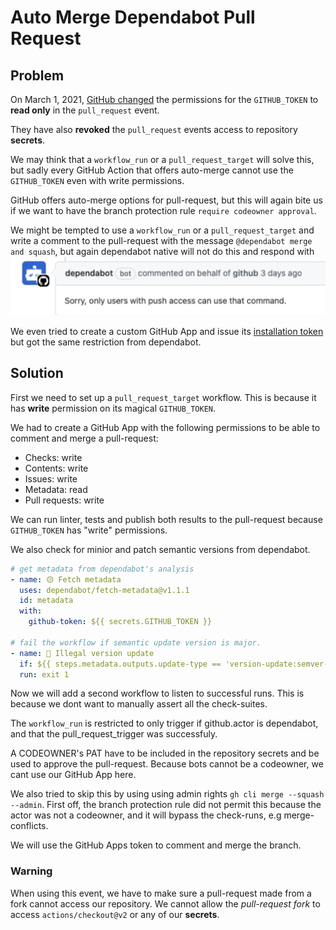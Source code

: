 # Auto Merge Dependabot Pull Request

## Problem
On March 1, 2021, [GitHub changed](https://github.blog/changelog/2021-02-19-github-actions-workflows-triggered-by-dependabot-prs-will-run-with-read-only-permissions/)
the permissions for the `GITHUB_TOKEN` to __read only__ in the `pull_request` event.

They have also __revoked__ the `pull_request` events access to repository __secrets__. 

We may think that a `workflow_run` or a `pull_request_target` will solve this, 
but sadly every GitHub Action that offers auto-merge cannot use the `GITHUB_TOKEN` even with write permissions.

GitHub offers auto-merge options for pull-request, but this will again bite us if we want to have the branch
protection rule `require codeowner approval`.

We might be tempted to use a `workflow_run` or a `pull_request_target` and write a comment to the pull-request with
the message `@dependabot merge and squash`, but again dependabot native will not do this and respond with
![dependabot sad](../images/dependabot_sad.png)

We even tried to create a custom GitHub App and issue its [installation token](https://github.com/navikt/github-app-token-generator)
but got the same restriction from dependabot.

## Solution
First we need to set up a `pull_request_target` workflow.
This is because it has __write__ permission on its magical `GITHUB_TOKEN`.

We had to create a GitHub App with the following permissions to be able to comment and merge a pull-request:
- Checks: write
- Contents: write
- Issues: write
- Metadata: read
- Pull requests: write

We can run linter, tests and publish both results to the pull-request because `GITHUB_TOKEN` has "write" permissions.

We also check for minior and patch semantic versions from dependabot.
```yaml
# get metadata from dependabot's analysis
- name: 🟡️ Fetch metadata
  uses: dependabot/fetch-metadata@v1.1.1
  id: metadata
  with:
    github-token: ${{ secrets.GITHUB_TOKEN }}

# fail the workflow if semantic update version is major. 
- name: 🔴 Illegal version update
  if: ${{ steps.metadata.outputs.update-type == 'version-update:semver-major' }}
  run: exit 1
```

Now we will add a second workflow to listen to successful runs. This is because we dont want to manually assert all the
check-suites.

The `workflow_run` is restricted to only trigger if github.actor is dependabot, and that the pull_request_trigger was successfuly.

A CODEOWNER's PAT have to be included in the repository secrets and be used to approve the pull-request.
Because bots cannot be a codeowner, we cant use our GitHub App here.

We also tried to skip this by using using admin rights `gh cli merge --squash --admin`.
First off, the branch protection rule did not permit this because the actor was not a codeowner,
and it will bypass the check-runs, e.g merge-conflicts.

We will use the GitHub Apps token to comment and merge the branch.

### Warning
When using this event, we have to make sure a pull-request made from a fork cannot access our repository.
We cannot allow the *pull-request fork* to access `actions/checkout@v2` or any of our __secrets__.
